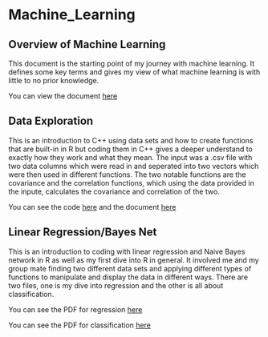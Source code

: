 # Machine_Learning

## Overview of Machine Learning

This document is the starting point of my journey with machine learning. It defines
some key terms and gives my view of what machine learning is with little to 
no prior knowledge.

You can view the document [here](Overview_of_ML.pdf)


## Data Exploration
This is an introduction to C++ using data sets and how to create functions that are 
built-in in R but coding them in C++ gives a deeper understand to exactly how they work
and what they mean. The input was a .csv file with two data columns which were read in
and seperated into two vectors which were then used in different functions. The two
notable functions are the covariance and the correlation functions, which using the 
data provided in the inpute, calculates the covariance and correlation of the two.

You can see the code [here](data_exploration.cpp) and the document [here](Data_Exploration.pdf)


## Linear Regression/Bayes Net
This is an introduction to coding with linear regression and Naive Bayes network in R
as well as my first dive into R in general. It involved me and my group mate finding two
different data sets and applying different types of functions to manipulate and display
the data in different ways. There are two files, one is my dive into regression and the 
other is all about classification.

You can see the PDF for regression [here](Regression.pdf)

You can see the PDF for classification [here](Classification.pdf)
